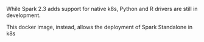 While Spark 2.3 adds support for native k8s, Python and R drivers are still in development.

This docker image, instead, allows the deployment of Spark Standalone in k8s

